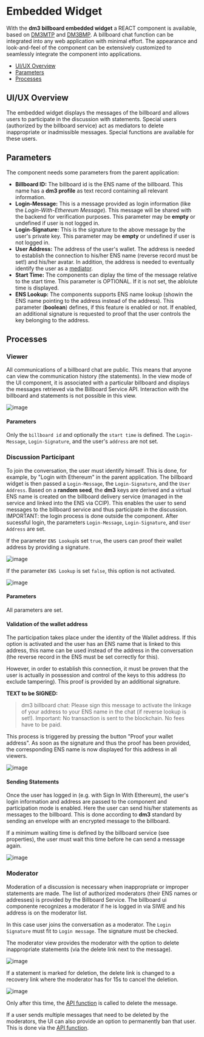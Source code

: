 # Embedded Widget

With the **dm3 billboard embedded widget** a REACT component is available, based on [DM3MTP](../message-transport/mtp.rst) and [DM3BMP](bmp.rst). A billboard chat function can be integrated into any web application with minimal effort. The appearance and look-and-feel of the component can be extensively customized to seamlessly integrate the component into applications.

- [UI/UX Overview](#uiux-overview)
- [Parameters](#parameters)
- [Processes](#processes)

## UI/UX Overview

The embedded widget displays the messages of the billboard and allows users to participate in the discussion with statements. Special users (authorized by the billboard service) act as mediators to delete inappropriate or inadmissible messages. Special functions are available for these users.

## Parameters

The component needs some parameters from the parent application:

- **Billboard ID:** The billboard id is the ENS name of the billboard. This name has a **dm3 profile** as text record containing all relevant information.
- **Login-Message:** This is a message provided as login information (like the _Login-With-Ethereum Message_). This message will be shared with the backend for verification purposes. This parameter may be **empty** or undefined if user is not logged in.
- **Login-Signature:** This is the signature to the above message by the user's private key. This parameter may be **empty** or undefined if user is not logged in.
- **User Address:** The address of the user's wallet. The address is needed to establish the connection to his/her ENS name (reverse record must be set!) and his/her avatar. In addition, the address is needed to eventually identify the user as a [mediator](bmp-client.md#moderation-of-the-conversation).
- **Start Time:** The components can diplay the time of the message relative to the start time. This parameter is OPTIONAL. If it is not set, the ablolute time is displayed.
- **ENS Lookup:** The components supports ENS name lookup (showin the ENS name pointing to the address instead of the address). This parameter (**boolean**) defines, if this feature is enabled or not. If enabled, an additional signature is requested to proof that the user controls the key belonging to the address.

## Processes

### Viewer

All communications of a billboard chat are public. This means that anyone can view the communication history (the statements). In the view mode of the UI component, it is associated with a particular billboard and displays the messages retrieved via the Billboard Service API. Interaction with the billboard and statements is not possible in this view.

![image](ui_only_viewing.svg)

#### Parameters

Only the `billboard id` and optionally the `start time` is defined. The `Login-Message`, `Login-Signature`, and the user's `address` are not set.

### Discussion Participant

To join the conversation, the user must identify himself. This is done, for example, by "Login with Ethereum" in the parent application. The billboard widget is then passed a `Login-Message`, the `Login-Signature`, and the `User Address`.
Based on a **random seed**, the **dm3** keys are derived and a virtual ENS name is created on the billboard delivery service (managed in the service and linked into the ENS via CCIP). This enables the user to send messages to the billboard service and thus participate in the discussion.
IMPORTANT: the login process is done outside the component. After sucessful login, the parameters `Login-Message`, `Login-Signature`, and `User Address` are set.

If the parameter `ENS Lookup`is set `true`, the users can proof their wallet address by providing a signature.

![image](ui_logged_in_not_validated.svg)

If the parameter `ENS Lookup` is set `false`, this option is not activated.

![image](ui_logged_in_no_enslookup.svg)

#### Parameters

All parameters are set.

#### Validation of the wallet address

The participation takes place under the identity of the Wallet address. If this option is activated and the user has an ENS name that is linked to this address, this name can be used instead of the address in the conversation (the reverse record in the ENS must be set correctly for this).

However, in order to establish this connection, it must be proven that the user is actually in possession and control of the keys to this address (to exclude tampering). This proof is provided by an additional signature.

**TEXT to be SIGNED:**

> dm3 billboard chat:
> Please sign this message to activate the
> linkage of your address to your ENS name
> in the chat (if reverse lookup is set!).
> Important: No transaction is sent to the
> blockchain. No fees have to be paid.

This process is triggered by pressing the button "Proof your wallet address". As soon as the signature and thus the proof has been provided, the corresponding ENS name is now displayed for this address in all viewers.

![image](ui_logged_in_validated.svg)

#### Sending Statements

Once the user has logged in (e.g. with Sign In With Ethereum), the user's login information and address are passed to the component and participation mode is enabled. Here the user can send his/her statements as messages to the billboard. This is done according to **dm3** standard by sending an envelope with an encrypted message to the billboard.

If a minimum waiting time is defined by the billboard service (see properties), the user must wait this time before he can send a message again.

![image](ui_logged_in_validated_waiting_after_sending.svg)

### Moderator

Moderation of a discussion is necessary when inappropriate or improper statements are made. The list of authorized moderators (their ENS names or addresses) is provided by the Billboard Service.
The billboard ui componente recognizes a moderator if he is logged in via SIWE and his address is on the moderator list.

In this case user joins the conversation as a moderator. The `Login Signature` must fit to `Login message`. The signature must be checked.

The moderator view provides the moderator with the option to delete inappropriate statements (via the delete link next to the message).

![image](ui_logged_in_moderator_loggedin.svg)

If a statement is marked for deletion, the delete link is changed to a recovery link where the moderator has for 15s to cancel the deletion.

![image](ui_logged_in_moderator_deleted.svg)

Only after this time, the [API function](bmp-service-api.md#deleteblock-an-inappropriate-message) is called to delete the message.

If a user sends multiple messages that need to be deleted by the moderators, the UI can also provide an option to permanently ban that user. This is done via the [API function](bmp-service-api.md#suspend-sender).
